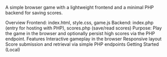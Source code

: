A simple browser game with a lightweight frontend and a minimal PHP backend for saving scores.

Overview
Frontend: index.html, style.css, game.js
Backend: index.php (entry for hosting with PHP), scores.php (save/read scores)
Purpose: Play the game in the browser and optionally persist high scores via the PHP endpoint.
Features
Interactive gameplay in the browser
Responsive layout
Score submission and retrieval via simple PHP endpoints
Getting Started (Local)
